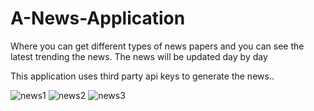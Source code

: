 # A-News-Application
Where you can get different types of news papers and you can see the latest trending the news. The news will be updated day by day

This application uses third party api keys to generate the news..


![news1](https://user-images.githubusercontent.com/60876387/89122881-adb45800-d4e8-11ea-800c-d5d91236a04f.PNG)
![news2](https://user-images.githubusercontent.com/60876387/89122884-aee58500-d4e8-11ea-8485-775d984392e2.PNG)
![news3](https://user-images.githubusercontent.com/60876387/89122885-aee58500-d4e8-11ea-8eb7-1b02733d0196.PNG)

